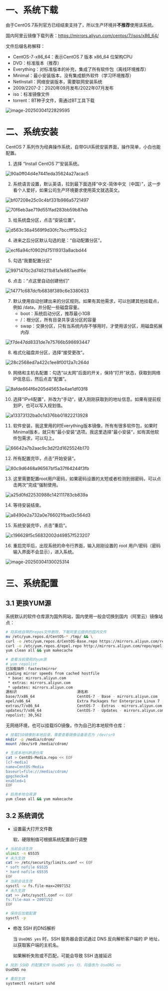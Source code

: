# 一、系统下载

由于CentOS 7系列官方已经结束支持了，所以生产环境并**不推荐**使用该系统。

国内阿里云镜像下载列表：https://mirrors.aliyun.com/centos/7/isos/x86_64/

文件后缀名称解释：

- CentOS-7-x86_64：表示CentOS 7 版本 x86_64 位架构CPU
- DVD：标准版本（推荐）
- Everything：对标准版本的补充，集成了所有软件包（离线环境推荐）
- Minimal：最小安装版本，没有集成额外软件（学习环境推荐）
- NetInstall：网络安装版本，需要联网安装系统
- 2009/2207-2：2020年09月发布/2022年07月发布
- iso：标准镜像文件
- torrent：BT种子文件，需通过BT工具下载

![image-20250304122829595](./03-CentOS%207.9%E5%AE%89%E8%A3%85%E9%85%8D%E7%BD%AE/image-20250304122829595.png)

# 二、系统安装

CentOS 7 系列作为经典操作系统，自带GUI系统安装界面，操作简单，小白也能配置。

1. 选择 “Install CentOS 7”安装系统。

![90a0ff04d4e7441eda35624a27acac5](./03-CentOS%207.9%E5%AE%89%E8%A3%85%E9%85%8D%E7%BD%AE/90a0ff04d4e7441eda35624a27acac5.png)

2. 系统语言设置，默认英语，拉到最下面选择“中文-简体中文（中国）”，这一步看个人爱好，如果公司生产环境要求使用英文就选英文。

![bf07208e25c0c4bf331b986a5721497](./03-CentOS%207.9%E5%AE%89%E8%A3%85%E9%85%8D%E7%BD%AE/bf07208e25c0c4bf331b986a5721497.png)

![70f6eb3ae719d551fad283bb59b87eb](./03-CentOS%207.9%E5%AE%89%E8%A3%85%E9%85%8D%E7%BD%AE/34ab4e44164a57e1b8ffc0d4548a513.png)

3. 给系统盘分区，点击“安装位置”。

![d563c36a4569f9d30fc7bccfff5b3c2](./03-CentOS%207.9%E5%AE%89%E8%A3%85%E9%85%8D%E7%BD%AE/d563c36a4569f9d30fc7bccfff5b3c2.png)

4. 进来之后分区默认勾选的是：“自动配置分区”。

![ecf6a94cf0902fd75119313a8acbd44](./03-CentOS%207.9%E5%AE%89%E8%A3%85%E9%85%8D%E7%BD%AE/ecf6a94cf0902fd75119313a8acbd44.png)

5. 勾选“我要配置分区”

![9971470c2d746211b81a1e887aedf6e](./03-CentOS%207.9%E5%AE%89%E8%A3%85%E9%85%8D%E7%BD%AE/9971470c2d746211b81a1e887aedf6e.png)

6. 点击：“点这里自动创建他们”

![14771c687dcfb6838f389c6e3380633](./03-CentOS%207.9%E5%AE%89%E8%A3%85%E9%85%8D%E7%BD%AE/14771c687dcfb6838f389c6e3380633.png)

7. 默认使用自动创建出来的分区规则。如果有其他需求，可以创建其他挂载点，例如 /data，并分配一些磁盘容量。
   - boot：系统启动分区，推荐最小1GB
   - /：根分区，所有目录共享该分区的容量
   - swap：交换分区，只有当系统内存不够用时，才使用该分区，用磁盘拓展内存

![f7de47dd8331de7e75766b598693447](./03-CentOS%207.9%E5%AE%89%E8%A3%85%E9%85%8D%E7%BD%AE/f7de47dd8331de7e75766b598693447.png)

8. 格式化磁盘并分区，选择“接受更改”。

![28c2568ed7a422c1ee8f0012a7c264d](./03-CentOS%207.9%E5%AE%89%E8%A3%85%E9%85%8D%E7%BD%AE/28c2568ed7a422c1ee8f0012a7c264d.png)

9. 网络和主机名配置：勾选“以太网”后面的开关，保持“打开”状态，获取到网络IP信息后，然后点击“配置”。

![8afde664f6e205d45653e4ae1df03f8](./03-CentOS%207.9%E5%AE%89%E8%A3%85%E9%85%8D%E7%BD%AE/8afde664f6e205d45653e4ae1df03f8.png)

10. 选择“IPv4配置”，并改为“手动“，键入刚刚获取到的地址信息。如果有提前规划IP，也可以写入规划值。

![a13373132ba0c1d376bb01822213928](./03-CentOS%207.9%E5%AE%89%E8%A3%85%E9%85%8D%E7%BD%AE/a13373132ba0c1d376bb01822213928.png)

11. 软件安装，我这里用的时Everything版本镜像，所有有很多软件包，如果时Minimal版本，就只有”最小安装“选项。我这里选择”最小安装“，如有其他软件包需求，可以勾上。

![66642a7b2aac9c3d2f2d1625524b170](./03-CentOS%207.9%E5%AE%89%E8%A3%85%E9%85%8D%E7%BD%AE/66642a7b2aac9c3d2f2d1625524b170.png)

12. 所有配置完毕，点击”开始安装“。

![80c9d6468a96567bf5a37f64244f3fb](./03-CentOS%207.9%E5%AE%89%E8%A3%85%E9%85%8D%E7%BD%AE/80c9d6468a96567bf5a37f64244f3fb.png)

13. 这里需要配置root用户密码，如果密码设置的太短或者检测到弱密码，可以点击两次”完成“强制使用。

![a25d0fd22530988c142111783cb839a](./03-CentOS%207.9%E5%AE%89%E8%A3%85%E9%85%8D%E7%BD%AE/a25d0fd22530988c142111783cb839a.png)

14. 等待安装结束。

![a8490e2a732a0e766021fbad3c564d3](./03-CentOS%207.9%E5%AE%89%E8%A3%85%E9%85%8D%E7%BD%AE/a8490e2a732a0e766021fbad3c564d3.png)

15. 系统安装完毕，点击”重启“。

![c196628f5c56832002d49857f523207](./03-CentOS%207.9%E5%AE%89%E8%A3%85%E9%85%8D%E7%BD%AE/c196628f5c56832002d49857f523207.png)

16. 重启完毕后，出现系统的命令行界面，输入刚刚设置的 root 用户/密码（密码输入界面不会显示），进入系统。

![image-20250304130025314](./03-CentOS%207.9%E5%AE%89%E8%A3%85%E9%85%8D%E7%BD%AE/image-20250304130025314.png)

# 三、系统配置

## 3.1 更换YUM源

系统默认的软件仓库源为国外网站，国内使用一般会切换到国内（阿里云）镜像站点：

```bash
# 将系统自带的repos文件删除，下载阿里云提供的国内文件
mv /etc/yum.repos.d/CentOS-* /tmp/ && \
curl -o /etc/yum.repos.d/CentOS-Base.repo https://mirrors.aliyun.com/repo/Centos-7.repo && \
curl -o /etc/yum.repos.d/epel.repo http://mirrors.aliyun.com/repo/epel-7.repo && \
yum clean all && yum makecache 

# 查看当前使用的yum源
# yum repolist
已加载插件：fastestmirror
Loading mirror speeds from cached hostfile
 * base: mirrors.aliyun.com
 * extras: mirrors.aliyun.com
 * updates: mirrors.aliyun.com
源标识                           源名称                                                        状态
base/7/x86_64                   CentOS-7 - Base - mirrors.aliyun.com                         10,072
epel/x86_64                     Extra Packages for Enterprise Linux 7 - x86_64               13,791
extras/7/x86_64                 CentOS-7 - Extras - mirrors.aliyun.com                          526
updates/7/x86_64                CentOS-7 - Updates - mirrors.aliyun.com                       6,173
repolist: 30,562
```

无网络环境，也可以挂载ISO镜像，作为自己的本地软件仓库：

```bash
# 挂载ISO镜像到本地目录，需要查看镜像设备是否为 /dev/sr0
mkdir -p /media/cdrom/
mount /dev/sr0 /media/cdrom/

# 生成本地YUM源仓库
cat > CentOS-Media.repo << EOF
[c7-media]
name=CentOS-Media
baseurl=file:///media/cdrom/
gpgcheck=0
enabled=1
EOF

# 启用本地仓库源
yum clean all && yum makecache
```

## 3.2 系统调优

- 设置最大打开文件数

  软、硬限制值可根据系统配置自行调整

```bash
# 当前会话生效
ulimit -n 65535
# 永久生效
cat >> /etc/security/limits.conf << EOF
* soft nofile 65535
* hard nofile 65535
EOF
# 当前会话生效
sysctl -w fs.file-max=2097152
# 永久生效
cat >> /etc/sysctl.conf << EOF
fs.file-max = 2097152
EOF

# 保存后加载配置
sysctl -p
```

- 修改 SSH 的DNS解析

  当 `UseDNS yes` 时，SSH 服务器会尝试通过 DNS 反向解析客户端的 IP 地址，以获取客户端的主机名。

  如果解析失败或不匹配，可能会导致 SSH 连接延迟

```bash
# 找到 SSHD 的配置文件 UseDNS yes 行，将值改为 UseDNS no
UseDNS no

# 重启生效
systemctl restart sshd
```


